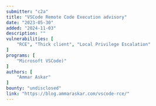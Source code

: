 ```yaml
---
submitter: "c2a"
title: "VSCode Remote Code Execution advisory"
date: "2023-05-30"
added: "2024-11-03"
description: ""
vulnerabilities: [
    "RCE", "Thick client", "Local Privilege Escalation"
]
programs: [
    "Microsoft VSCode)"
]
authors: [
    "Ammar Askar"
]
bounty: "undisclosed"
link: "https://blog.ammaraskar.com/vscode-rce/"
---
```





